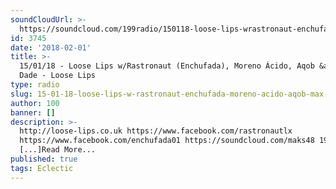 ```yaml
---
soundCloudUrl: >-
  https://soundcloud.com/199radio/150118-loose-lips-wrastronaut-enchufada-maks-dade-moreno-acido-aqob
id: 3745
date: '2018-02-01'
title: >-
  15/01/18 - Loose Lips w/Rastronaut (Enchufada), Moreno Ácido, Aqob &amp; Max
  Dade - Loose Lips
type: radio
slug: 15-01-18-loose-lips-w-rastronaut-enchufada-moreno-acido-aqob-max-dade
author: 100
banner: []
description: >-
  http://loose-lips.co.uk https://www.facebook.com/rastronautlx
  https://www.facebook.com/enchufada01 https://soundcloud.com/maks48 199radio
  [...]Read More...
published: true
tags: Eclectic
---
```

